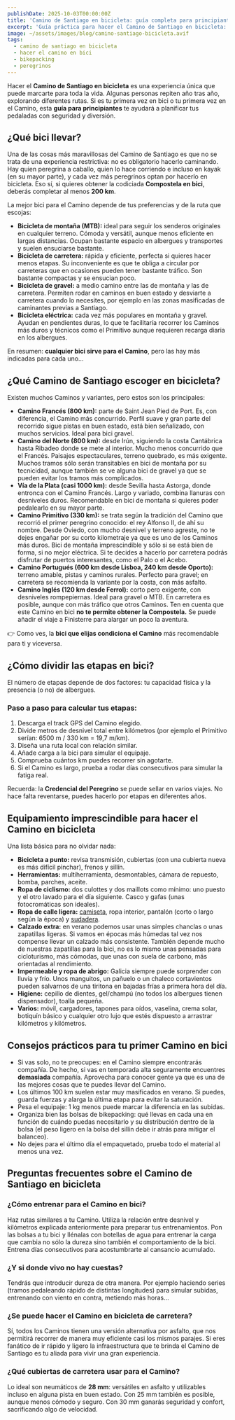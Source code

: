 ```yaml
---
publishDate: 2025-10-03T00:00:00Z
title: 'Camino de Santiago en bicicleta: guía completa para principiantes'
excerpt: 'Guía práctica para hacer el Camino de Santiago en bicicleta: qué bici elegir, qué Camino escoger, cómo dividir las etapas, equipamiento y consejos.'
image: ~/assets/images/blog/camino-santiago-bicicleta.avif
tags:
  - camino de santiago en bicicleta
  - hacer el camino en bici
  - bikepacking
  - peregrinos
---
```


Hacer el **Camino de Santiago en bicicleta** es una experiencia única que puede marcarte para toda la vida. Algunas personas repiten año tras año, explorando diferentes rutas. Si es tu primera vez en bici o tu primera vez en el Camino, esta **guía para principiantes** te ayudará a planificar tus pedaladas con seguridad y diversión.

## ¿Qué bici llevar?

Una de las cosas más maravillosas del Camino de Santiago es que no se trata de una experiencia restrictiva: no es obligatorio hacerlo caminando. Hay quien peregrina a caballo, quien lo hace corriendo e incluso en kayak (en su mayor parte), y cada vez más peregrinos optan por hacerlo en bicicleta. Eso sí, si quieres obtener la codiciada **Compostela en bici**, deberás completar al menos **200 km**.

La mejor bici para el Camino depende de tus preferencias y de la ruta que escojas:

- **Bicicleta de montaña (MTB):** ideal para seguir los senderos originales en cualquier terreno. Cómoda y versátil, aunque menos eficiente en largas distancias. Ocupan bastante espacio en albergues y transportes y suelen ensuciarse bastante.
- **Bicicleta de carretera:** rápida y eficiente, perfecta si quieres hacer menos etapas. Su inconveniente es que te obliga a circular por carreteras que en ocasiones pueden tener bastante tráfico. Son bastante compactas y se ensucian poco.
- **Bicicleta de gravel:** a medio camino entre las de montaña y las de carretera. Permiten rodar en caminos en buen estado y desviarte a carretera cuando lo necesites, por ejemplo en las zonas masificadas de caminantes previas a Santiago.
- **Bicicleta eléctrica:** cada vez más populares en montaña y gravel. Ayudan en pendientes duras, lo que te facilitaría recorrer los Caminos más duros y técnicos como el Primitivo aunque requieren recarga diaria en los albergues.

En resumen: **cualquier bici sirve para el Camino**, pero las hay más indicadas para cada uno...

## ¿Qué Camino de Santiago escoger en bicicleta?

Existen muchos Caminos y variantes, pero estos son los principales:

- **Camino Francés (800 km):** parte de Saint Jean Pied de Port. Es, con diferencia, el Camino más concurrido. Perfil suave y gran parte del recorrido sigue pistas en buen estado, está bien señalizado, con muchos servicios. Ideal para bici gravel.
- **Camino del Norte (800 km):** desde Irún, siguiendo la costa Cantábrica hasta Ribadeo donde se mete al interior. Mucho menos concurrido que el Francés. Paisajes espectaculares, terreno quebrado, es más exigente. Muchos tramos sólo serán transitables en bici de montaña por su tecnicidad, aunque también se ve alguna bici de gravel ya que se pueden evitar los tramos más complicados.
- **Vía de la Plata (casi 1000 km):** desde Sevilla hasta Astorga, donde entronca con el Camino Francés. Largo y variado, combina llanuras con desniveles duros. Recomendable en bici de montaña si quieres poder pedalearlo en su mayor parte.
- **Camino Primitivo (330 km):** se trata según la tradición del Camino que recorrió el primer peregrino conocido: el rey Alfonso II, de ahí su nombre. Desde Oviedo, con mucho desnivel y terreno agreste, no te dejes engañar por su corto kilometraje ya que es uno de los Caminos más duros. Bici de montaña imprescindible y sólo si se está bien de forma, si no mejor eléctrica. Si te decides a hacerlo por carretera podrás disfrutar de puertos interesantes, como el Palo o el Acebo.
- **Camino Portugués (600 km desde Lisboa, 240 km desde Oporto):** terreno amable, pistas y caminos rurales. Perfecto para gravel; en carretera se recomienda la variante por la costa, con más asfalto.
- **Camino Inglés (120 km desde Ferrol):** corto pero exigente, con desniveles rompepiernas. Ideal para gravel o MTB. En carretera es posible, aunque con más tráfico que otros Caminos. Ten en cuenta que este Camino en bici **no te permite obtener la Compostela.** Se puede añadir el viaje a Finisterre para alargar un poco la aventura.

👉 Como ves, la **bici que elijas condiciona el Camino** más recomendable para ti y viceversa.

## ¿Cómo dividir las etapas en bici?

El número de etapas depende de dos factores: tu capacidad física y la presencia (o no) de albergues.

### Paso a paso para calcular tus etapas:

1. Descarga el track GPS del Camino elegido.
2. Divide metros de desnivel total entre kilómetros (por ejemplo el Primitivo serían: 6500 m / 330 km = 19,7 m/km).
3. Diseña una ruta local con relación similar.
4. Añade carga a la bici para simular el equipaje.
5. Comprueba cuántos km puedes recorrer sin agotarte.
6. Si el Camino es largo, prueba a rodar días consecutivos para simular la fatiga real.

Recuerda: la **Credencial del Peregrino** se puede sellar en varios viajes. No hace falta reventarse, puedes hacerlo por etapas en diferentes años.

## Equipamiento imprescindible para hacer el Camino en bicicleta

Una lista básica para no olvidar nada:

- **Bicicleta a punto:** revisa transmisión, cubiertas (con una cubierta nueva es más difícil pinchar), frenos y sillín.
- **Herramientas:** multiherramienta, desmontables, cámara de repuesto, bomba, parches, aceite.
- **Ropa de ciclismo:** dos culottes y dos maillots como mínimo: uno puesto y el otro lavado para el día siguiente. Casco y gafas (unas fotocromáticas son ideales).
- **Ropa de calle ligera:** [camiseta](https://www.latostadora.com/web/camiseta-bikepacking-pedal-sleep-repeat-azul/18903422), ropa interior, pantalón (corto o largo según la época) y [sudadera](https://www.latostadora.com/web/sudadera-camino-santiago-bikepacking/18902946).
- **Calzado extra:** en verano podemos usar unas simples chanclas o unas zapatillas ligeras. Si vamos en épocas más húmedas tal vez nos compense llevar un calzado más consistente. También depende mucho de nuestras zapatillas para la bici, no es lo mismo unas pensadas para cicloturismo, más cómodas, que unas con suela de carbono, más orientadas al rendimiento.
- **Impermeable y ropa de abrigo:** Galicia siempre puede sorprender con lluvia y frío. Unos manguitos, un pañuelo o un chaleco cortavientos pueden salvarnos de una tiritona en bajadas frías a primera hora del día.
- **Higiene:** cepillo de dientes, gel/champú (no todos los albergues tienen dispensador), toalla pequeña.
- **Varios:** móvil, cargadores, tapones para oídos, vaselina, crema solar, botiquín básico y cualquier otro lujo que estés dispuesto a arrastrar kilómetros y kilómetros.

## Consejos prácticos para tu primer Camino en bici

- Si vas solo, no te preocupes: en el Camino siempre encontrarás compañía. De hecho, si vas en temporada alta seguramente encuentres **demasiada** compañía. Aprovecha para conocer gente ya que es una de las mejores cosas que te puedes llevar del Camino.
- Los últimos 100 km suelen estar muy masificados en verano. Si puedes, guarda fuerzas y alarga la última etapa para evitar la saturación.
- Pesa el equipaje: 1 kg menos puede marcar la diferencia en las subidas.
- Organiza bien las bolsas de bikepacking: qué llevas en cada una en función de cuándo puedas necesitarlo y su distribución dentro de la bolsa (el peso ligero en la bolsa del sillín debe ir atrás para mitigar el balanceo).
- No dejes para el último día el empaquetado, prueba todo el material al menos una vez.

## Preguntas frecuentes sobre el Camino de Santiago en bicicleta

### ¿Cómo entrenar para el Camino en bici?

Haz rutas similares a tu Camino. Utiliza la relación entre desnivel y kilómetros explicada anteriormente para preparar tus entrenamientos. Pon las bolsas a tu bici y llénalas con botellas de agua para entrenar la carga que cambia no sólo la dureza sino también el comportamiento de la bici. Entrena días consecutivos para acostumbrarte al cansancio acumulado.

### ¿Y si donde vivo no hay cuestas?

Tendrás que introducir dureza de otra manera. Por ejemplo haciendo series (tramos pedaleando rápido de distintas longitudes) para simular subidas, entrenando con viento en contra, metiendo más horas...

### ¿Se puede hacer el Camino en bicicleta de carretera?

Sí, todos los Caminos tienen una versión alternativa por asfalto, que nos permitirá recorrer de manera muy eficiente casi los mismos parajes. Si eres fanático de ir rápido y ligero la infraestructura que te brinda el Camino de Santiago es tu aliada para vivir una gran experiencia.

### ¿Qué cubiertas de carretera usar para el Camino?

Lo ideal son neumáticos de **28 mm**: versátiles en asfalto y utilizables incluso en alguna pista en buen estado.
Con 25 mm también es posible, aunque menos cómodo y seguro. Con 30 mm ganarás seguridad y confort, sacrificando algo de velocidad.
